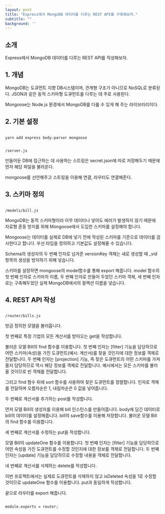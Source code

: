 ```yaml
---
layout: post
title: "Express에서 MongoDB 데이터를 다루는 REST API를 구축해보자."
subtitle: ""
background: ''
---
```


<h2 class="section-heading">소개</h2>

<p>Express에서 MongoDB 데이터를 다루는 REST API를 작성해보자.</p>

<h2 class="section-heading">1. 개념</h2>

<p>MongoDB는 도큐먼트 지향 DB시스템이며, 관계형 구조가 아니므로 NoSQL로 분류된다. JSON과 같은 동적 스키마형 도큐먼트를 다루는 데 주로 사용된다.</p>

<p>Mongoose는 Node.js 환경에서 MongoDB를 다룰 수 있게 해 주는 라이브러리이다.

<h2 class="section-heading">2. 기본 설정</h2>

<pre><code>
yarn add express body-parser mongoose
</code></pre>

<pre><code>
/server.js
</code></pre>

<script src="https://gist.github.com/chaehwanlim/587b8f998f72fd44f45d18f1f49ae8d4.js"></script>

<p>만들어둔 DB에 접근하는 데 사용하는 스트링은 secret.json에 따로 저장해두기 때문에 먼저 해당 파일을 불러온다.</p>

<p>mongoose를 선언해주고 스트링을 이용해 연결, 라우터도 연결해준다.</p>

<h2 class="section-heading">3. 스키마 정의</h2>

<pre><code>
/models/bill.js
</code></pre>

<p>MongoDB는 동적 스키마형이라 아무 데이터나 넣어도 에러가 발생하지 않기 때문에 자료형 혼동 방지를 위해 Mongoose에서 도입한 스키마를 설정해야 합니다.

Mongoose는 데이터를 실제로 DB에 넣기 전에 작성된 스키마를 기준으로 데이터를 검사한다고 합니다. 우선 타입을 정의하고 기본값도 설정해줄 수 있습니다. </p>

<script src="https://gist.github.com/chaehwanlim/e93a73d211ada61f9785ede6007f1c5e.js"></script>

<p>Schema의 생성자의 두 번째 인자로 넘겨준 versionKey 객체는 새로 생성할 때 _vid 항목의 생성을 방지하기 위해 넣습니다.</p>

<p>스키마를 설정하면 mongoose의 model함수를 통해 export 해줍니다. model 함수의 첫 번째 인자로 스키마의 이름, 두 번째 인자로 만들어 두었던 스키마 객체, 세 번째 인자로는 구축해두었던 실제 MongoDB에서의 컬렉션 이름을 넣습니다.</p>

<h2 class="section-heading">4. REST API 작성</h2>

<pre><code>
/router/bills.js
</code></pre>

<script src="https://gist.github.com/chaehwanlim/09bb2c1417bbceb3c3a030319a19a776.js"></script>

<p>방금 정의한 모델을 불러옵니다.</p>

<script src="https://gist.github.com/chaehwanlim/8478ff17cf3ac0adf5a6fd01292b706f.js"></script>

<p>첫 번째로 특정 기업의 모든 계산서를 받아오는 get을 작성합니다.</p>

<p>불러온 모델 Bill의 find 함수를 이용합니다.
첫 번째 인자는 [filter] 기능을 담당하므로 어떤 스키마(속성)을 가진 도큐먼트(예시: 계산서)를 찾을 것인지에 대한 정보를 객체로 전달합니다. 
두 번째 인자는 [projection] 기능, 즉 찾은 도큐먼트의 어떤 스키마를 가져올지 담당하므로 역시 해당 정보를 객체로 전달합니다. 예시에서는 모든 스키마를 불러올 것이므로 빈 객체를 전달합니다.</p>

<p>그리고 find 함수 뒤에 sort 함수를 사용하여 찾은 도큐먼트를 정렬합니다. 인자로 객체를 전달하며 오름차순은 1, 내림차순은 0 값을 넣어줍니다.</p>

<script src="https://gist.github.com/chaehwanlim/644746f7de3f3dd71617740504d3a680.js"></script>

<p>두 번째로 계산서를 추가하는 post를 작성합니다.</p>

<p>먼저 모델 Bill의 생성자를 이용해 bill 인스턴스를 만들어줍니다.
body에 담긴 데이터로 bill의 데이터를 설정해줍니다.
bill의 save함수를 이용해 저장합니다.
불러온 모델 Bill의 find 함수를 이용합니다.</p>

<script src="https://gist.github.com/chaehwanlim/d9777a3b3200688359ee7029ed1cdc2b.js"></script>

<p>세 번째로 계산서를 수정하는 put을 작성합니다.</p>

<p>모델 Bill의 updateOne 함수를 이용합니다.
첫 번째 인자는 [filter] 기능을 담당하므로 어떤 속성을 가진 도큐먼트를 수정할 것인지에 대한 정보를 객체로 전달합니다.
두 번째 인자는 [update] 기능을 담당하므로 수정할 내용을 객체로 전달합니다.</p>

<script src="https://gist.github.com/chaehwanlim/dcd8288bd344e3ae50d1fdf11ed70fd3.js"></script>

<p>네 번째로 계산서를 삭제하는 delete를 작성합니다.</p>

<p>이번 프로젝트에서는 실제로 도큐먼트를 삭제하지 않고 isDeleted 속성을 1로 수정할 것이므로 updateOne 함수를 이용합니다.
put과 동일하게 작성합니다.</p>

<p>끝으로 라우터를 export 해줍니다.</p>

<pre><code>
module.exports = router;
</code></pre>